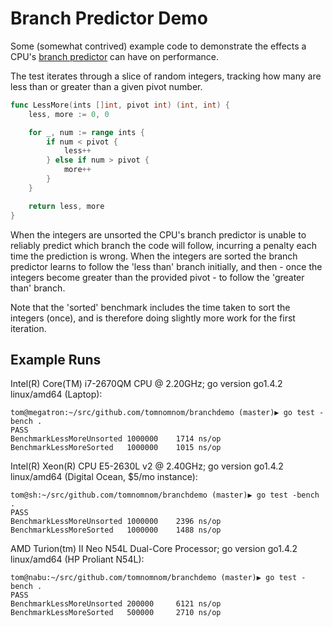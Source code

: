 # Branch Predictor Demo

Some (somewhat contrived) example code to demonstrate the effects a CPU's [branch predictor](https://en.wikipedia.org/wiki/Branch_predictor) can
have on performance.

The test iterates through a slice of random integers, tracking how many are less than or greater than a given pivot number.

```go
func LessMore(ints []int, pivot int) (int, int) {
	less, more := 0, 0

	for _, num := range ints {
		if num < pivot {
			less++
		} else if num > pivot {
			more++
		}
	}

	return less, more
}
```

When the integers are unsorted the CPU's branch predictor is unable to reliably predict which branch the code will follow, incurring
a penalty each time the prediction is wrong. When the integers are sorted the branch predictor learns to follow the 'less than'
branch initially, and then - once the integers become greater than the provided pivot - to follow the 'greater than' branch.

Note that the 'sorted' benchmark includes the time taken to sort the integers (once), and is therefore doing slightly more work for
the first iteration.


## Example Runs

Intel(R) Core(TM) i7-2670QM CPU @ 2.20GHz; go version go1.4.2 linux/amd64 (Laptop):

    tom@megatron:~/src/github.com/tomnomnom/branchdemo (master)▶ go test -bench .
    PASS
    BenchmarkLessMoreUnsorted 1000000    1714 ns/op
    BenchmarkLessMoreSorted   1000000    1015 ns/op

Intel(R) Xeon(R) CPU E5-2630L v2 @ 2.40GHz; go version go1.4.2 linux/amd64 (Digital Ocean, $5/mo instance):

    tom@sh:~/src/github.com/tomnomnom/branchdemo (master)▶ go test -bench .
    PASS
    BenchmarkLessMoreUnsorted 1000000    2396 ns/op
    BenchmarkLessMoreSorted   1000000    1488 ns/op

AMD Turion(tm) II Neo N54L Dual-Core Processor; go version go1.4.2 linux/amd64 (HP Proliant N54L):

    tom@nabu:~/src/github.com/tomnomnom/branchdemo (master)▶ go test -bench .
    PASS
    BenchmarkLessMoreUnsorted 200000     6121 ns/op
    BenchmarkLessMoreSorted   500000     2710 ns/op
